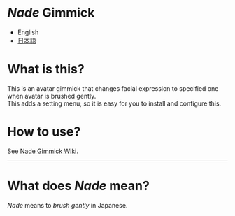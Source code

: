 *Nade* Gimmick
==============

- English
- [日本語](README.ja.md)

# What is this?
This is an avatar gimmick that changes facial expression to specified one when avatar is brushed gently.  
This adds a setting menu, so it is easy for you to install and configure this.

# How to use?
See [Nade Gimmick Wiki](https://github.com/ms0503/NadeGimmick/wiki/How-to-use-v3.x).

----------

# What does *Nade* mean?
*Nade* means to *brush gently* in Japanese.

